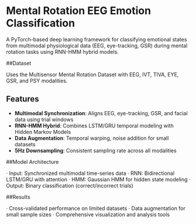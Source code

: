 # Mental Rotation EEG Emotion Classification

A PyTorch-based deep learning framework for classifying emotional states from multimodal physiological data (EEG, eye-tracking, GSR) during mental rotation tasks using RNN-HMM hybrid models.

##Dataset

Uses the Multisensor Mental Rotation Dataset with EEG, IVT, TIVA, EYE, GSR, and PSY modalities.

## Features

- **Multimodal Synchronization**: Aligns EEG, eye-tracking, GSR, and facial data using trial windows
- **RNN-HMM Hybrid**: Combines LSTM/GRU temporal modeling with Hidden Markov Models
- **Data Augmentation**: Temporal warping, noise addition for small datasets
- **5Hz Downsampling**: Consistent sampling rate across all modalities

##Model Architecture

· Input: Synchronized multimodal time-series data
· RNN: Bidirectional LSTM/GRU with attention
· HMM: Gaussian HMM for hidden state modeling
· Output: Binary classification (correct/incorrect trials)

##Results

· Cross-validated performance on limited datasets
· Data augmentation for small sample sizes
· Comprehensive visualization and analysis tools
